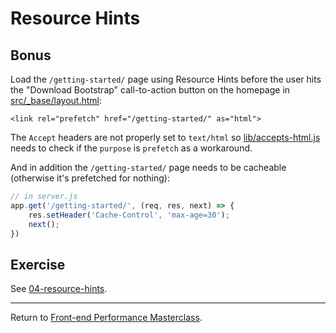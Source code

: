 # Resource Hints

## Bonus

Load the `/getting-started/` page using Resource Hints before the user hits the "Download Bootstrap" call-to-action button on the homepage in [src/_base/layout.html](src/_base/layout.html):

```twig
<link rel="prefetch" href="/getting-started/" as="html">
```

The `Accept` headers are not properly set to `text/html` so [lib/accepts-html.js](lib/accepts-html.js) needs to check if the `purpose` is `prefetch` as a workaround.

And in addition the `/getting-started/` page needs to be cacheable (otherwise it's prefetched for nothing):

```js
// in server.js
app.get('/getting-started/', (req, res, next) => {
    res.setHeader('Cache-Control', 'max-age=30');
    next();
})
```

## Exercise

See [04-resource-hints](https://github.com/voorhoede/performance-masterclass-2017-10/tree/04-resource-hints).

---

Return to [Front-end Performance Masterclass](https://github.com/voorhoede/performance-masterclass-2017-10).
